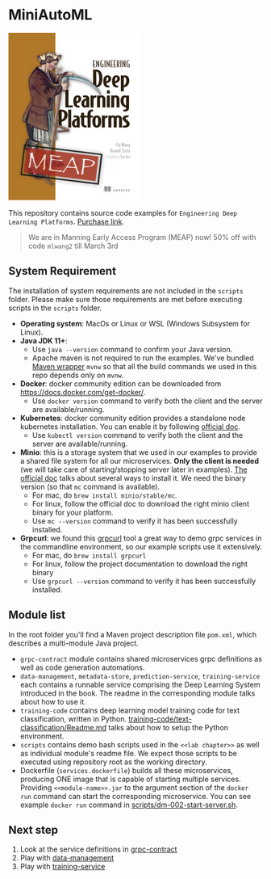 # MiniAutoML

![cover page](cover.png)

This repository contains source code examples for `Engineering Deep Learning Platforms`. [Purchase link](http://mng.bz/GGgN).

> We are in Manning Early Access Program (MEAP) now! 50% off with code `mlwang2` till March 3rd

## System Requirement
The installation of system requirements are not included in the `scripts` folder. Please make sure those requirements are met before executing scripts in the `scripts` folder.

- **Operating system**: MacOs or Linux or WSL (Windows Subsystem for Linux).
- **Java JDK 11+**: 
  - Use `java --version` command to confirm your Java version.
  - Apache maven is not required to run the examples. We've bundled [Maven wrapper](https://github.com/takari/maven-wrapper) `mvnw` so that all the build commands we used in this repo depends only on `mvnw`.
- **Docker**: docker community edition can be downloaded from https://docs.docker.com/get-docker/. 
  - Use `docker version` command to verify both the client and the server are available/running.
- **Kubernetes**: docker community edition provides a standalone node kubernetes installation. You can enable it by following [official doc](https://docs.docker.com/desktop/kubernetes).
  - Use `kubectl version` command to verify both the client and the server are available/running.
- **Minio**: this is a storage system that we used in our examples to provide a shared file system for all our microservices. **Only the client is needed** (we will take care of starting/stopping server later in examples).
[The official doc](https://docs.min.io/docs/minio-client-quickstart-guide.html) talks about several ways to install it. We need the binary version (so that `mc` command is available).
  - For mac, do `brew install minio/stable/mc`.
  - For linux, follow the official doc to download the right minio client binary for your platform.
  - Use `mc --version` command to verify it has been successfully installed.
- **Grpcurl**: we found this [grpcurl](https://github.com/fullstorydev/grpcurl) tool a great way to demo grpc services in the commandline environment, so our example scripts use it extensively.
  - For mac, do `brew install grpcurl`
  - For linux, follow the project documentation to download the right binary
  - Use `grpcurl --version` command to verify it has been successfully installed.

## Module list

In the root folder you'll find a Maven project description file `pom.xml`, which describes a multi-module Java project. 
- `grpc-contract` module contains shared microservices grpc definitions as well as code generation automations.
- `data-management`, `metadata-store`, `prediction-service`, `training-service` each contains a runnable service comprising the Deep Learning System introduced in the book. The readme in the corresponding module talks about how to use it.
- `training-code` contains deep learning model training code for text classification, written in Python. [training-code/text-classification/Readme.md](training-code/text-classification/) talks about how to setup the Python environment.
- `scripts` contains demo bash scripts used in the `<<lab chapter>>` as well as individual module's readme file. We expect those scripts to be executed using repository root as the working directory.
- Dockerfile (`services.dockerfile`) builds all these microservices, producing ONE image that is capable of starting multiple services. Providing `<<module-name>>.jar` to the argument section of the `docker run` command can start the corresponding microservice. You can see example `docker run` command in [scripts/dm-002-start-server.sh](scripts/dm-002-start-server.sh).

## Next step
1. Look at the service definitions in [grpc-contract](grpc-contract)
2. Play with [data-management](data-management)
3. Play with [training-service](training-service)
